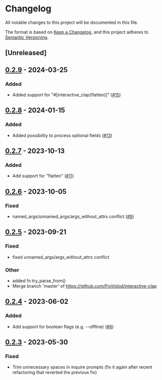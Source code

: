 # Changelog
All notable changes to this project will be documented in this file.

The format is based on [Keep a Changelog](https://keepachangelog.com/en/1.0.0/),
and this project adheres to [Semantic Versioning](https://semver.org/spec/v2.0.0.html).

## [Unreleased]

## [0.2.9](https://github.com/near-cli-rs/interactive-clap/compare/interactive-clap-derive-v0.2.8...interactive-clap-derive-v0.2.9) - 2024-03-25

### Added
- Added support for "#[interactive_clap(flatten)]" ([#15](https://github.com/near-cli-rs/interactive-clap/pull/15))

## [0.2.8](https://github.com/near-cli-rs/interactive-clap/compare/interactive-clap-derive-v0.2.7...interactive-clap-derive-v0.2.8) - 2024-01-15

### Added
- Added possibility to process optional fields ([#13](https://github.com/near-cli-rs/interactive-clap/pull/13))

## [0.2.7](https://github.com/near-cli-rs/interactive-clap/compare/interactive-clap-derive-v0.2.6...interactive-clap-derive-v0.2.7) - 2023-10-13

### Added
- Add support for "flatten" ([#11](https://github.com/near-cli-rs/interactive-clap/pull/11))

## [0.2.6](https://github.com/near-cli-rs/interactive-clap/compare/interactive-clap-derive-v0.2.5...interactive-clap-derive-v0.2.6) - 2023-10-05

### Fixed
- named_args/unnamed_args/args_without_attrs conflict ([#9](https://github.com/near-cli-rs/interactive-clap/pull/9))

## [0.2.5](https://github.com/near-cli-rs/interactive-clap/compare/interactive-clap-derive-v0.2.4...interactive-clap-derive-v0.2.5) - 2023-09-21

### Fixed
- fixed unnamed_args/args_without_attrs conflict

### Other
- added fn try_parse_from()
- Merge branch 'master' of https://github.com/FroVolod/interactive-clap

## [0.2.4](https://github.com/near-cli-rs/interactive-clap/compare/interactive-clap-derive-v0.2.3...interactive-clap-derive-v0.2.4) - 2023-06-02

### Added
- Add support for boolean flags (e.g. --offline) ([#6](https://github.com/near-cli-rs/interactive-clap/pull/6))

## [0.2.3](https://github.com/near-cli-rs/interactive-clap/compare/interactive-clap-derive-v0.2.2...interactive-clap-derive-v0.2.3) - 2023-05-30

### Fixed
- Trim unnecessary spaces in inquire prompts (fix it again after recent refactoring that reverted the previous fix)
